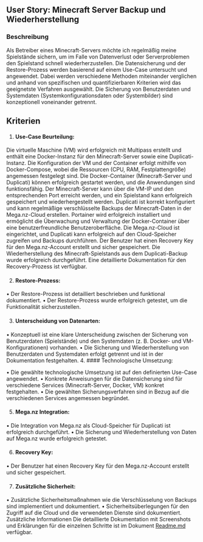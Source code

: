 ## User Story: Minecraft Server Backup und Wiederherstellung

### Beschreibung

Als Betreiber eines Minecraft-Servers möchte ich regelmäßig meine Spielstände sichern, um im Falle von Datenverlust oder Serverproblemen den Spielstand schnell wiederherzustellen. Die Datensicherung und der Restore-Prozess werden basierend auf einem Use-Case untersucht und angewendet. Dabei werden verschiedene Methoden miteinander verglichen und anhand von spezifischen und quantifizierbaren Kriterien wird das geeignetste Verfahren ausgewählt. Die Sicherung von Benutzerdaten und Systemdaten (Systemkonfigurationsdaten oder Systembilder) sind konzeptionell voneinander getrennt.

## Kriterien

1. #### Use-Case Beurteilung:

Die virtuelle Maschine (VM) wird erfolgreich mit Multipass erstellt und enthält eine Docker-Instanz für den Minecraft-Server sowie eine Duplicati-Instanz.
Die Konfiguration der VM und der Container erfolgt mithilfe von Docker-Compose, wobei die Ressourcen (CPU, RAM, Festplattengröße) angemessen festgelegt sind.
Die Docker-Container (Minecraft-Server und Duplicati) können erfolgreich gestartet werden, und die Anwendungen sind funktionsfähig.
Der Minecraft-Server kann über die VM-IP und den entsprechenden Port erreicht werden, und ein Spielstand kann erfolgreich gespeichert und wiederhergestellt werden.
Duplicati ist korrekt konfiguriert und kann regelmäßige verschlüsselte Backups der Minecraft-Daten in der Mega.nz-Cloud erstellen.
Portainer wird erfolgreich installiert und ermöglicht die Überwachung und Verwaltung der Docker-Container über eine benutzerfreundliche Benutzeroberfläche.
Die Mega.nz-Cloud ist eingerichtet, und Duplicati kann erfolgreich auf den Cloud-Speicher zugreifen und Backups durchführen.
Der Benutzer hat einen Recovery Key für den Mega.nz-Account erstellt und sicher gespeichert.
Die Wiederherstellung des Minecraft-Spielstands aus dem Duplicati-Backup wurde erfolgreich durchgeführt.
Eine detaillierte Dokumentation für den Recovery-Prozess ist verfügbar.

2.	#### Restore-Prozess:

•	Der Restore-Prozess ist detailliert beschrieben und funktional dokumentiert.
•	Der Restore-Prozess wurde erfolgreich getestet, um die Funktionalität sicherzustellen.

3.	#### Unterscheidung von Datenarten:

•	Konzeptuell ist eine klare Unterscheidung zwischen der Sicherung von Benutzerdaten (Spielstände) und den Systemdaten (z. B. Docker- und VM-Konfigurationen) vorhanden.
•	Die Sicherung und Wiederherstellung von Benutzerdaten und Systemdaten erfolgt getrennt und ist in der Dokumentation festgehalten.
4.	#### Technologische Umsetzung:

•	Die gewählte technologische Umsetzung ist auf den definierten Use-Case angewendet.
•	Konkrete Anweisungen für die Datensicherung sind für verschiedene Services (Minecraft-Server, Docker, VM) konkret festgehalten.
•	Die gewählten Sicherungsverfahren sind in Bezug auf die verschiedenen Services angemessen begründet.

5.	#### Mega.nz Integration:

•	Die Integration von Mega.nz als Cloud-Speicher für Duplicati ist erfolgreich durchgeführt.
•	Die Sicherung und Wiederherstellung von Daten auf Mega.nz wurde erfolgreich getestet.

6.	#### Recovery Key:

•	Der Benutzer hat einen Recovery Key für den Mega.nz-Account erstellt und sicher gespeichert.

7.	#### Zusätzliche Sicherheit:

•	Zusätzliche Sicherheitsmaßnahmen wie die Verschlüsselung von Backups sind implementiert und dokumentiert.
•	Sicherheitsüberlegungen für den Zugriff auf die Cloud und die verwendeten Dienste sind dokumentiert.
Zusätzliche Informationen
Die detaillierte Dokumentation mit Screenshots und Erklärungen für die einzelnen Schritte ist im Dokument [Readme.md](README.md) verfügbar.
